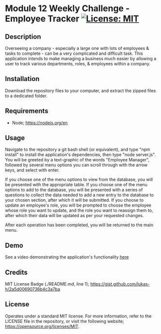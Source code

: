 # Module 12 Weekly Challenge - Employee Tracker [![License: MIT](https://img.shields.io/badge/License-MIT-yellow.svg)](https://opensource.org/licenses/MIT)

## Description

Overseeing a company - especially a large one with lots of employees & tasks to complete - can be a very complicated and difficult task. This application intends to make managing a business much easier by allowing a user to track various departments, roles, & employees within a company.

## Installation

Download the repository files to your computer, and extract the zipped files to a dedicated folder.

## Requirements

- Node; https://nodejs.org/en

## Usage

Navigate to the repository a git bash shell (or equivalent), and type "npm install" to install the application's dependencies, then type "node server.js". You will be greeted by a text-graphic of the words "Employee Manager", followed by several menu options you can scroll through with the arrow keys, and select with enter.

If you choose one of the menu options to view from the database, you will be presented with the appropriate table. If you choose one of the menu options to add to the database, you will be presented with a series of questions to collect the data needed to add a new entry to the database to your chosen section, after which it will be submitted. If you choose to update an employee's role, you will be prompted to choose the employee whose role you want to update, and the role you want to reassign them to, after which their data will be updated as per your requested changes.

After each operation has been completed, you will be returned to the main menu.

## Demo

See a video demonstrating the application's functionality [here](https://drive.google.com/file/d/12SnqiEOu8HYwEJH0NTcpslRvM-v49KRt/view?usp=sharing)

## Credits

MIT License Badge (./README.md, line 1);
https://gist.github.com/lukas-h/2a5d00690736b4c3a7ba

## License

Operates under a standard MIT license. For more information, refer to the LICENSE file in the repository, or visit the following website; https://opensource.org/licenses/MIT.